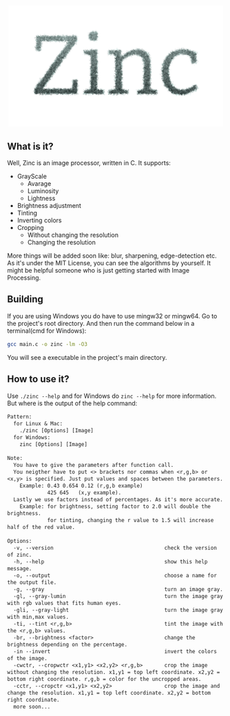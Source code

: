 <p align="center">
  <img src="https://github.com/MubinMuhammad/Zinc/blob/master/readme_res/logo.png?raw=true" 
  alt="Zinc Logo" 
  width=500 /> 
</p>

## What is it?
Well, Zinc is an image processor, written in C. It supports:
- GrayScale
    - Avarage
    - Luminosity
    - Lightness
- Brightness adjustment
- Tinting
- Inverting colors
- Cropping
    - Without changing the resolution
    - Changing the resolution

More things will be added soon like: blur, sharpening, edge-detection etc. As it's under the MIT License, you can see the algorithms by yourself. It might be helpful someone who is just getting started with Image Processing.

## Building
If you are using Windows you do have to use mingw32 or mingw64.
Go to the project's root directory. And then run the command below in a terminal(cmd for Windows):
```bash
gcc main.c -o zinc -lm -O3
```
You will see a executable in the project's main directory.

## How to use it?
Use `./zinc --help` and for Windows do `zinc --help` for more information.
But where is the output of the help command:

```
Pattern:
  for Linux & Mac:
    ./zinc [Options] [Image]
  for Windows:
    zinc [Options] [Image]

Note:
  You have to give the parameters after function call.
  You neigther have to put <> brackets nor commas when <r,g,b> or <x,y> is specified. Just put values and spaces between the parameters.
    Example: 0.43 0.654 0.12 (r,g,b example)
             425 645   (x,y example).
  Lastly we use factors instead of percentages. As it's more accurate.
    Example: for brightness, setting factor to 2.0 will double the brightness.
             for tinting, changing the r value to 1.5 will increase half of the red value.

Options:
  -v, --version                                    check the version of zinc.
  -h, --help                                       show this help message.
  -o, --output                                     choose a name for the output file.
  -g, --gray                                       turn an image gray.
  -gl, --gray-lumin                                turn the image gray with rgb values that fits human eyes.
  -gli, --gray-light                               turn the image gray with min,max values.
  -ti, --tint <r,g,b>                              tint the image with the <r,g,b> values.
  -br, --brightness <factor>                       change the brightness depending on the percentage.
  -in --invert                                     invert the colors of the image.
  -cwctr, --cropwctr <x1,y1> <x2,y2> <r,g,b>       crop the image without changing the resolution. x1,y1 = top left coordinate. x2,y2 = bottom right coordinate. r,g,b = color for the uncropped areas.
  -cctr, --cropctr <x1,y1> <x2,y2>                 crop the image and change the resolution. x1,y1 = top left coordinate. x2,y2 = bottom right coordinate.
  more soon...
```
